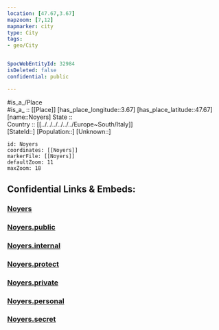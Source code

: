 ```yaml
---
location: [47.67,3.67] 
mapzoom: [7,12] 
mapmarker: city 
type: City
tags:
- geo/City


SpocWebEntityId: 32984
isDeleted: false
confidential: public

---
```

#is_a_/Place  
#is_a_ :: [[Place]] 
[has_place_longitude::3.67] 
[has_place_latitude::47.67] 
[name::Noyers] 
State ::  
Country :: [[../../../../../../Europe~South/Italy]]  
[StateId::] 
[Population::] 
[Unknown::] 


```leaflet
id: Noyers
coordinates: [[Noyers]] 
markerFile: [[Noyers]] 
defaultZoom: 11 
maxZoom: 18
```


## Confidential Links & Embeds: 

### [Noyers](/_Standards/Earth/Continent/Europe/Europe~West/France/regions~France/Bourgogne-Franche-Comté/departments~Bourgogne-Franche-Comté/Yonne/communes~Yonne/Auxerre/cities~Auxerre/Noyers.md) 

### [Noyers.public](/_public/Earth/Continent/Europe/Europe~West/France/regions~France/Bourgogne-Franche-Comté/departments~Bourgogne-Franche-Comté/Yonne/communes~Yonne/Auxerre/cities~Auxerre/Noyers.public.md) 

### [Noyers.internal](/_internal/Earth/Continent/Europe/Europe~West/France/regions~France/Bourgogne-Franche-Comté/departments~Bourgogne-Franche-Comté/Yonne/communes~Yonne/Auxerre/cities~Auxerre/Noyers.internal.md) 

### [Noyers.protect](/_protect/Earth/Continent/Europe/Europe~West/France/regions~France/Bourgogne-Franche-Comté/departments~Bourgogne-Franche-Comté/Yonne/communes~Yonne/Auxerre/cities~Auxerre/Noyers.protect.md) 

### [Noyers.private](/_private/Earth/Continent/Europe/Europe~West/France/regions~France/Bourgogne-Franche-Comté/departments~Bourgogne-Franche-Comté/Yonne/communes~Yonne/Auxerre/cities~Auxerre/Noyers.private.md) 

### [Noyers.personal](/_personal/Earth/Continent/Europe/Europe~West/France/regions~France/Bourgogne-Franche-Comté/departments~Bourgogne-Franche-Comté/Yonne/communes~Yonne/Auxerre/cities~Auxerre/Noyers.personal.md) 

### [Noyers.secret](/_secret/Earth/Continent/Europe/Europe~West/France/regions~France/Bourgogne-Franche-Comté/departments~Bourgogne-Franche-Comté/Yonne/communes~Yonne/Auxerre/cities~Auxerre/Noyers.secret.md)

